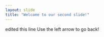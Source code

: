 ```yaml
---
layout: slide
title: "Welcome to our second slide!"
---
```

edited this line
Use the left arrow to go back!
